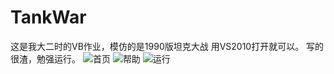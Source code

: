 # TankWar
这是我大二时的VB作业，模仿的是1990版坦克大战
用VS2010打开就可以。
写的很渣，勉强运行。
![首页](http://ww4.sinaimg.cn/mw690/0064P7sNjw1fa5m9186k0j30hu0fzaca.jpg)
![帮助](http://ww3.sinaimg.cn/mw690/0064P7sNjw1fa5m9216m1j30c908wac0.jpg)
![运行](http://ww1.sinaimg.cn/mw690/0064P7sNjw1fa5m934ljoj30i20g4tas.jpg)
